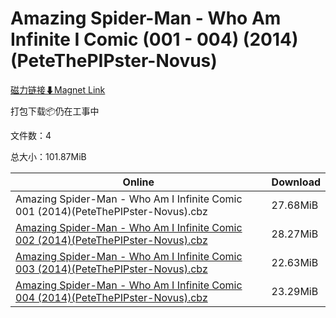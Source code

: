 # Amazing Spider-Man - Who Am Infinite I Comic (001 - 004) (2014)(PeteThePIPster-Novus)

[磁力链接⬇Magnet Link](magnet:?xt=urn:btih:652c5db3f62066a0013755b66e0f139bef9abba5&dn=Amazing%20Spider-Man%20-%20Who%20Am%20Infinite%20I%20Comic%20%28001%20-%20004%29%20%282014%29%28PeteThePIPster-Novus%29)

打包下载📦仍在工事中

文件数：4

总大小：101.87MiB

Online | Download
--- | ---
Amazing Spider-Man - Who Am I Infinite Comic 001 (2014)(PeteThePIPster-Novus).cbz | 27.68MiB
[Amazing Spider-Man - Who Am I Infinite Comic 002 (2014)(PeteThePIPster-Novus).cbz](https://github.com/alicewish/markdown/blob/master/comic/Amazing-Spider-Man-Who-Am-I-Infinite-Comic-002-2014-PeteThePIPster-Novus-cbz.md) | 28.27MiB
[Amazing Spider-Man - Who Am I Infinite Comic 003 (2014)(PeteThePIPster-Novus).cbz](https://github.com/alicewish/markdown/blob/master/comic/Amazing-Spider-Man-Who-Am-I-Infinite-Comic-003-2014-PeteThePIPster-Novus-cbz.md) | 22.63MiB
[Amazing Spider-Man - Who Am I Infinite Comic 004 (2014)(PeteThePIPster-Novus).cbz](https://github.com/alicewish/markdown/blob/master/comic/Amazing-Spider-Man-Who-Am-I-Infinite-Comic-004-2014-PeteThePIPster-Novus-cbz.md) | 23.29MiB